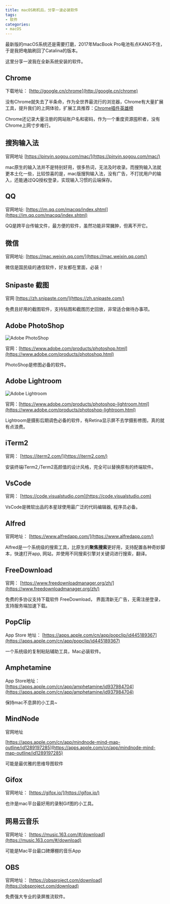 ```yaml
---
title: macOS刷机后，分享一波必装软件
tags: 
- 软件
categories:
- macOS
---
```



最新版的macOS系统还是需要打磨，2017年MacBook Pro电池有点KANG不住，于是我把电脑刷回了Catalina的版本。


这里分享一波我在全新系统安装的软件。




## Chrome




下载地址： [http://google.cn/chrome](http://google.cn/chrome)

没有Chrome就失去了半条命，作为全世界最流行的浏览器，Chrome有大量扩展工具，提升我们的上网体验，扩展工具推荐：[Chrome插件英雄榜](https://github.com/zhaoolee/ChromeAppHeroes)

Chrome还记录大量注册的网站账户名和密码，作为一个重度资源囤积者，没有Chrome上网寸步难行。


## 搜狗输入法




官网地址 [https://pinyin.sogou.com/mac/](https://pinyin.sogou.com/mac/)


mac原生的输入法并不是特别好用，很多热词，无法及时收录。而搜狗输入法就更本土化一些，比较惊喜的是，mac版搜狗输入法，没有广告，不打扰用户的输入，还能通过QQ授权登录，实现输入习惯的云端保存。


## QQ

官网地址: [https://im.qq.com/macqq/index.shtml](https://im.qq.com/macqq/index.shtml)


QQ是跨平台传输文件，最方便的软件，虽然功能非常臃肿，但离不开它。

## 微信

官网地址: [https://mac.weixin.qq.com/](https://mac.weixin.qq.com/)

微信是国民级的通信软件，好友都在里面，必装！


## Snipaste 截图



官网 [https://zh.snipaste.com/](https://zh.snipaste.com/)

免费且好用的截图软件，支持贴图和截图历史回放，非常适合做待办事项。


## Adobe PhotoShop

![Adobe PhotoShop](https://upload-images.jianshu.io/upload_images/3203841-23c129fe6ebc053f.png?imageMogr2/auto-orient/strip%7CimageView2/2/w/1240)


官网：[https://www.adobe.com/products/photoshop.html](https://www.adobe.com/products/photoshop.html)

PhotoShop是修图必备的软件。

## Adobe Lightroom

![Adobe Lightroom](https://upload-images.jianshu.io/upload_images/3203841-beb689057dc5e0bb.png?imageMogr2/auto-orient/strip%7CimageView2/2/w/1240)


官网：[https://www.adobe.com/products/photoshop-lightroom.html](https://www.adobe.com/products/photoshop-lightroom.html)

Lightroom是摄影后期调色必备的软件，有Retina显示屏不去学摄影修图，真的就有点浪费。



## iTerm2

官网： [https://iterm2.com/](https://iterm2.com/)

安装终端iTerm2,iTerm2高颜值的设计风格，完全可以替换原有的终端软件。


## VsCode

官网： [https://code.visualstudio.com](https://code.visualstudio.com)

VsCode是微软出品的本星球使用最广泛的代码编辑器, 程序员必备。

## Alfred

官网地址： [https://www.alfredapp.com/](https://www.alfredapp.com/)


Alfred是一个系统级的搜索工具，比原生的**聚焦搜索**更好用，支持配置各种奇妙脚本，快速打开app, 网站，并使用不同搜索引擎对关键词进行搜索，翻译。

## FreeDownload

官网： [https://www.freedownloadmanager.org/zh/](https://www.freedownloadmanager.org/zh/)


免费的多协议支持下载软件 FreeDownload， 界面清新无广告，无需注册登录，支持服务端加速下载。


## PopClip

App Store 地址： 
[https://apps.apple.com/cn/app/popclip/id445189367](https://apps.apple.com/cn/app/popclip/id445189367)

一个系统级的复制粘贴辅助工具，Mac必装软件。

## Amphetamine

App Store地址： [https://apps.apple.com/cn/app/amphetamine/id937984704](https://apps.apple.com/cn/app/amphetamine/id937984704)



保持mac不息屏的小工具~


## MindNode

官网地址

[https://apps.apple.com/cn/app/mindnode-mind-map-outline/id1289197285](https://apps.apple.com/cn/app/mindnode-mind-map-outline/id1289197285)

可能是最优雅的思维导图软件


## Gifox

官网地址： [https://gifox.io/](https://gifox.io/)

也许是mac平台最好用的录制Gif图的小工具。


## 网易云音乐

官网地址： [https://music.163.com/#/download](https://music.163.com/#/download)

可能是Mac平台最口碑爆棚的音乐App

## OBS

官网地址： [https://obsproject.com/download](https://obsproject.com/download)


免费强大专业的录屏推流软件。


